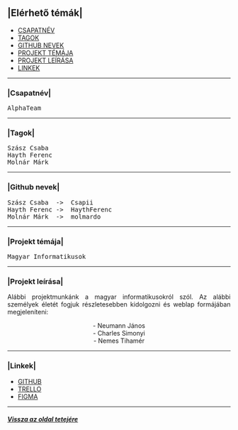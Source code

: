 ## |Elérhető témák|
- [CSAPATNÉV](#csapatnév)
- [TAGOK](#tagok)
- [GITHUB NEVEK](#github-nevek)
- [PROJEKT TÉMÁJA](#projekt-témája)
- [PROJEKT LEÍRÁSA](#projekt-leírása)
- [LINKEK](#linkek)
---
### |Csapatnév|
<pre>
AlphaTeam
</pre>
---
### |Tagok|
<pre>
Szász Csaba
Hayth Ferenc
Molnár Márk
</pre>
---
### |Github nevek|
<pre>
Szász Csaba  ->  Csapii
Hayth Ferenc ->  HaythFerenc
Molnár Márk  ->  molmardo
</pre>
---
### |Projekt témája|
<pre>
Magyar Informatikusok
</pre>
---
### |Projekt leírása|
<p align="justify">
Alábbi projektmunkánk a magyar informatikusokról szól. Az alábbi személyek életét fogjuk részletesebben kidolgozni és weblap formájában megjeleníteni:
</p>

<p align="center">
- Neumann János<br>
- Charles Simonyi<br>
- Nemes Tihamér
</p>

---
### |Linkek|
- [GITHUB](https://github.com/Csapii/1-projekt-WEBSZERKESZTES-AlphaTeam)
- [TRELLO](https://trello.com/b/5UIsAx2v/1-projekt-webszerkesztes-alphateam)
- [FIGMA](https://www.figma.com/file/zGU7WoC8QLrd6TIagXruRU/1-projekt-WEBSZERKESZT-S-AlphaTeam?node-id=0%3A1)
---
##### [Vissza az oldal tetejére](#elérhető-témák)
